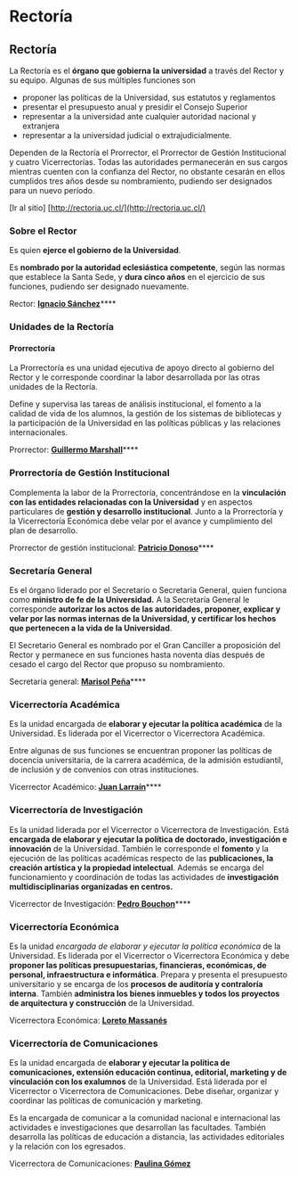 # Rectoría

## Rectoría

La Rectoría es el **órgano que gobierna la universidad** a través del Rector y su equipo. Algunas de sus múltiples funciones son

* proponer las políticas de la Universidad, sus estatutos y reglamentos
* presentar el presupuesto anual y presidir el Consejo Superior
*  representar a la universidad ante cualquier autoridad nacional y extranjera
* representar a la universidad judicial o extrajudicialmente.

Dependen de la Rectoría el Prorrector, el Prorrector de Gestión Institucional y cuatro Vicerrectorías. Todas las autoridades permanecerán en sus cargos mientras cuenten con la confianza del Rector, no obstante cesarán en ellos cumplidos tres años desde su nombramiento, pudiendo ser designados para un nuevo período.  


\[Ir al sitio\] [http://rectoria.uc.cl/](http://rectoria.uc.cl/)

### Sobre el Rector

Es quien **ejerce el gobierno de la Universidad**.

Es **nombrado por la autoridad eclesiástica competente**, según las normas que establece la Santa Sede, y **dura cinco años** en el ejercicio de sus funciones, pudiendo ser designado nuevamente.  


Rector: [**Ignacio Sánchez**](rector.md)\*\*\*\*

### Unidades de la Rectoría

#### Prorrectoría

La Prorrectoría es una unidad ejecutiva de apoyo directo al gobierno del Rector y le corresponde coordinar la labor desarrollada por las otras unidades de la Rectoría.

Define y supervisa las tareas de análisis institucional, el fomento a la calidad de vida de los alumnos, la gestión de los sistemas de bibliotecas y la participación de la Universidad en las políticas públicas y las relaciones internacionales.

Prorrector: [**Guillermo Marshall**](../prorrectoria/prorrector.md)\*\*\*\*

### Prorrectoría de Gestión Institucional

Complementa la labor de la Prorrectoría, concentrándose en la **vinculación con las entidades relacionadas con la Universidad** y en aspectos particulares de **gestión y desarrollo institucional**. Junto a la Prorrectoría y la Vicerrectoría Económica debe velar por el avance y cumplimiento del plan de desarrollo.  


Prorrector de gestión institucional: [**Patricio Donoso**](../prorrectoria-de-gestion-institucional/prorrector-de-gestion-institucional.md)\*\*\*\*

### Secretaría General

Es el órgano liderado por el Secretario o Secretaria General, quien funciona como **ministro de fe de la Universidad.** A la Secretaría General le corresponde **autorizar los actos de las autoridades, proponer, explicar y velar por las normas internas de la Universidad, y certificar los hechos que pertenecen a la vida de la Universidad**.

El Secretario General es nombrado por el Gran Canciller a proposición del Rector y permanece en sus funciones hasta noventa días después de cesado el cargo del Rector que propuso su nombramiento.

Secretaria general: [**Marisol Peña**](../secretaria-general/secretaria-general.md)\*\*\*\*

### Vicerrectoría Académica

Es la unidad encargada de **elaborar y ejecutar la política académica** de la Universidad. Es liderada por el Vicerrector o Vicerrectora Académica.

Entre algunas de sus funciones se encuentran proponer las políticas de docencia universitaria, de la carrera académica, de la admisión estudiantil, de inclusión y de convenios con otras instituciones.

Vicerrector Académico: [**Juan Larraín**](../vicerrectoria-academica/vicerrector-academico.md)\*\*\*\*

### Vicerrectoría de Investigación

Es la unidad liderada por el Vicerrector o Vicerrectora de Investigación. Está **encargada de elaborar y ejecutar la política de doctorado, investigación e innovación** de la Universidad. También le corresponde el **fomento** y la ejecución de las políticas académicas respecto de las **publicaciones, la creación artística y la propiedad intelectual**. Además se encarga del  funcionamiento y coordinación de todas las actividades de **investigación multidisciplinarias organizadas en centros.**

Vicerrector de Investigación: [**Pedro Bouchon**](../vicerrectoria-de-investigacion/vicerrector-de-investigacion.md)\*\*\*\*

### Vicerrectoría Económica

Es la unidad _encargada de elaborar y ejecutar la política económica_ de la Universidad. Es liderada por el Vicerrector o Vicerrectora Económica y debe **proponer las políticas presupuestarias, financieras, económicas, de personal, infraestructura e informática**. Prepara y presenta el presupuesto universitario y se encarga de los **procesos de auditoría y contraloría interna**. También **administra los bienes inmuebles y todos los proyectos de arquitectura y construcción** de la Universidad.

Vicerrectora Económica: [**Loreto Massanés**](../vicerrectoria-economica/vicerrectora-economica.md)

### Vicerrectoría de Comunicaciones

Es la unidad encargada de **elaborar y ejecutar la política de comunicaciones, extensión educación continua, editorial, marketing y de vinculación con los exalumnos** de la Universidad. Está liderada por el Vicerrector o Vicerrectora de Comunicaciones. Debe diseñar, organizar y coordinar las políticas de comunicación y marketing.

Es la encargada de comunicar a la comunidad nacional e internacional las actividades e investigaciones que desarrollan las facultades. También desarrolla las políticas de educación a distancia, las actividades editoriales y la relación con los egresados.

Vicerrectora de Comunicaciones: [**Paulina Gómez**](../vicerrectoria-de-comunicaciones/vicerrectora-de-comunicaciones.md)

